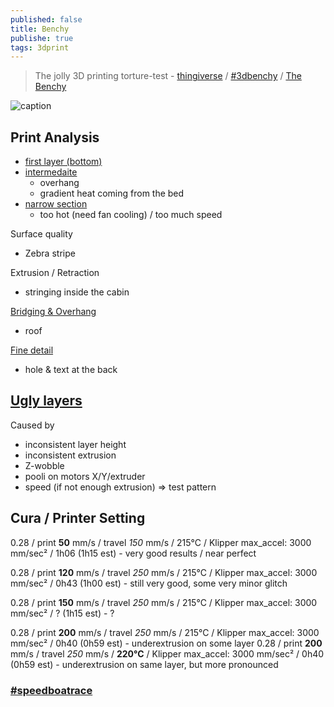 ```yaml
---
published: false
title: Benchy
publishe: true
tags: 3dprint
---
```

> The jolly 3D printing torture-test - [thingiverse](https://www.thingiverse.com/thing:763622) / [#3dbenchy](http://www.3dbenchy.com/) / [The Benchy](https://www.easy3dhome.com/benchy/)

![caption](http://www.3dbenchy.com/wp-content/uploads/2015/04/3DBenchy_frontpage_slider_sea_v041-1910x500.jpg)

## Print Analysis
- [first layer (bottom)](https://youtu.be/t_7EMnQ6Rlc?t=220)
- [intermedaite](https://youtu.be/t_7EMnQ6Rlc?t=264)
	- overhang
    - gradient heat coming from the bed
- [narrow section](https://youtu.be/t_7EMnQ6Rlc?t=281)
	- too hot (need fan cooling) / too much speed
    
Surface quality
- Zebra stripe

Extrusion / Retraction
- stringing inside the cabin

[Bridging & Overhang](https://youtu.be/t_7EMnQ6Rlc?t=430)
- roof

[Fine detail](https://youtu.be/t_7EMnQ6Rlc?t=487)
- hole & text at the back

## [Ugly layers](https://www.youtube.com/watch?v=a3oQy6v3MrA)
Caused by
- inconsistent layer height
- inconsistent extrusion
- Z-wobble
- pooli on motors X/Y/extruder
- speed (if not enough extrusion) => test pattern


## Cura / Printer Setting

0.28 / print  **50** mm/s / travel _150_ mm/s  / 215°C / Klipper max_accel: 3000 mm/sec²
 / 1h06 (1h15 est) - very good results / near perfect
 
0.28 / print  **120** mm/s / travel _250_ mm/s  / 215°C / Klipper max_accel: 3000 mm/sec²
 / 0h43 (1h00 est) - still very good, some very minor glitch
 
0.28 / print  **150** mm/s / travel _250_ mm/s  / 215°C / Klipper max_accel: 3000 mm/sec²
 / ? (1h15 est) - ?

0.28 / print **200** mm/s / travel _250_ mm/s  / 215°C / Klipper max_accel: 3000 mm/sec²
 / 0h40 (0h59 est) - underextrusion on some layer 
0.28 / print **200** mm/s / travel _250_ mm/s  / **220°C** / Klipper max_accel: 3000 mm/sec²
 / 0h40 (0h59 est) - underextrusion on same layer, but more pronounced

### [#speedboatrace](https://www.youtube.com/watch?v=6kRjdprTjFc)
